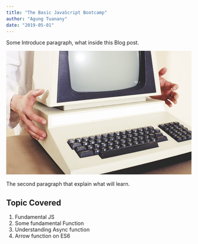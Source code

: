 ```yaml
---
title: "The Basic JavaScript Bootcamp"
author: "Agung Tuanany"
date: "2019-05-01"
---
```


Some Introduce paragraph, what inside this Blog post.

![js-photo](./JS1.jpeg)


The second paragraph that explain what will learn.

## Topic Covered

1. Fundamental JS
2. Some fundamental Function
3. Understanding Async function
4. Arrow function on ES6

